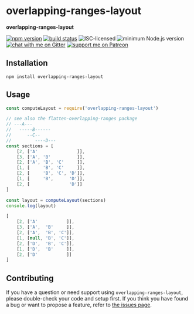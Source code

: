 # overlapping-ranges-layout

**overlapping-ranges-layout**

[![npm version](https://img.shields.io/npm/v/overlapping-ranges-layout.svg)](https://www.npmjs.com/package/overlapping-ranges-layout)
[![build status](https://api.travis-ci.org/derhuerst/overlapping-ranges-layout.svg?branch=master)](https://travis-ci.org/derhuerst/overlapping-ranges-layout)
![ISC-licensed](https://img.shields.io/github/license/derhuerst/overlapping-ranges-layout.svg)
![minimum Node.js version](https://img.shields.io/node/v/overlapping-ranges-layout.svg)
[![chat with me on Gitter](https://img.shields.io/badge/chat%20with%20me-on%20gitter-512e92.svg)](https://gitter.im/derhuerst)
[![support me on Patreon](https://img.shields.io/badge/support%20me-on%20patreon-fa7664.svg)](https://patreon.com/derhuerst)


## Installation

```shell
npm install overlapping-ranges-layout
```


## Usage

```js
const computeLayout = require('overlapping-ranges-layout')

// see also the flatten-overlapping-ranges package
// ---A---
//   -----B------
//      --C--
//         ----D---
const sections = [
	[2, ['A'               ]],
	[3, ['A', 'B'          ]],
	[2, ['A', 'B', 'C'     ]],
	[1, [     'B', 'C'     ]],
	[2, [     'B', 'C', 'D']],
	[1, [     'B',      'D']],
	[2, [               'D']]
]

const layout = computeLayout(sections)
console.log(layout)
```

```js
[
	[2, ['A'           ]],
	[3, ['A',  'B'     ]],
	[2, ['A',  'B', 'C']],
	[1, [null, 'B', 'C']],
	[2, ['D',  'B', 'C']],
	[1, ['D',  'B'     ]],
	[2, ['D'           ]]
]
```


## Contributing

If you have a question or need support using `overlapping-ranges-layout`, please double-check your code and setup first. If you think you have found a bug or want to propose a feature, refer to [the issues page](https://github.com/derhuerst/overlapping-ranges-layout/issues).
